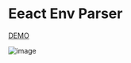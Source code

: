 # Eeact Env Parser

[DEMO](https://pathetic-power.surge.sh/)


![image](https://github.com/ferhatkplnn/react-mini-projects/assets/29931637/7b4dfd49-fa2e-46fc-97be-a128307164ef)
